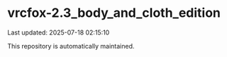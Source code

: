 # vrcfox-2.3_body_and_cloth_edition

Last updated: 2025-07-18 02:15:10

This repository is automatically maintained.
